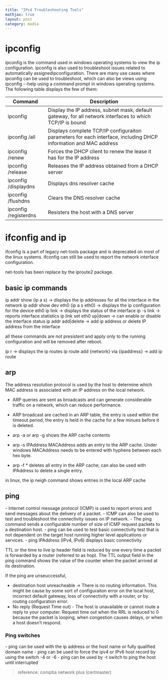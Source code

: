 ```yaml
---
title: "IPv4 Troubleshooting Tools"
mathjax: true
layout: post
category: media
---
```


<h1>ipconfig</h1>
ipconfig is the command used in windows operating systems to view the ip configuration. ipconfig is also used to troubleshoot issues related to automatically assignedipconfiguration.
There are many use cases where ipconfig can be used to troubleshoot, which can also be views using ipconfig --help using a command prompt in windows operating systems. The following table
displays the few of them:

| Command                          | Description                                                                           |
| ---------------------------      | ------------------------------------------------------------------------------------- |
| ipconfig                         | Display the IP address, subnet mask, default gateway, for all network interfaces to which TCP/IP is bound|
| ipconfig /all                    | Displays complete TCP/IP configuraiton parameters for each interface, including DHCP information and MAC address |
| ipconfig /renew                  | Forces the DHCP client to renew the lease it has for the IP address                          |
| ipconfig /release                | Releases the IP address obtained from a DHCP server                                          |
| ipconfig /displaydns             | Displays dns resolver cache    |
| ipconfig /flushdns               |  Clears the DNS resolver cache  |
| ipconfig /registerdns            | 	Resisters the host with a DNS server |


<h1>ifconfig and ip</h1>


ifconfig is a part of legacy net-tools package and is deprecated on most of the linux systems. ifconfig can still be used to report the network interface configuration.

net-tools has been replace by the iproute2 package. 

<h2>basic ip commands</h2>

ip addr show (ip a s) -> displays the ip addresses for all the interface in the network
ip addr show dev eth0 (ip a s eth0) -> displays the ip configuration for the device eth0
ip link -> displays the status of the interface
ip -s link -> reports interface statistics
ip link set eth0 up|down -> can enable or disable the interface status
ip addr add|delete -> add ip address or delete IP address from the interface

all these commands are not presistent and apply only to the running configuration and will be removed after reboot.

ip r -> displays the ip routes
ip route add {network} via {ipaddress} -> add ip route

<h2>arp</h2>

The address resolution protocol is used by the host to determine which MAC address is associated with an IP address on the local network. 
- ARP queries are sent as broadcasts and can generate considerable traffic on a network, which can reduce performance.
- ARP broadcast are cached in an ARP table, the entry is used within the timeout period, the entry is held in the cache for a few minues before it is deleted.

- arp -a or arp -g shows the ARP cache contents
- arp -s IPAddress MACAddress adds an entry to the ARP cache. Under windows MACAddress needs to be entered with hyphens between each hex byte.
- arp -f * deletes all entry in the ARP cache; can also be used with IPAddress to delete a single entry.

in linux, the ip neigh command shows entries in the local ARP cache

<h2>ping</h2>
- Internet control message protocol (ICMP) is used to report errors and send messages about the delivery of a packet. 
- ICMP can also be used to test and troubleshoot the connectivity issues on IP network. 
- The ping command sends a configurable number of size of ICMP request packets to a destination host. 
- ping can be used to test basic connectivity test that is not dependent on the target host running higher level applications or services.
- ping IPAddress (IPv4, IPv6) displays basic connectivity

TTL or the time to live ip header field is reduced by one every time a packet is forwarded by a router (referred to as hop). The TTL output field in the ping command shows the value of the counter when the packet arrived at its destination.

If the ping are unseuccessful, 
- destination host unreacheable -> There is no routing information. This might be cause by some sort of configuraiton error on the local host, incorrect default gateway, loss of connectivity with a router, or by routing configuration error.
- No reply (Request Time out) - The host is unavailable or cannot route a reply to your computer. Request time out when the RRL is reduced to 0 because the packet is looping, when congestion causes delays, or when a host doesn’t respond.

<h3>Ping switches</h3>
- ping can be used with the ip address or the host name or fully qualified domain name
- ping can be used to force the ipv4 or IPv6 host record by using the switch -4 or -6
- ping can be used by -t switch to ping the host until interrupted


>reference: comptia network plus (certmaster)

